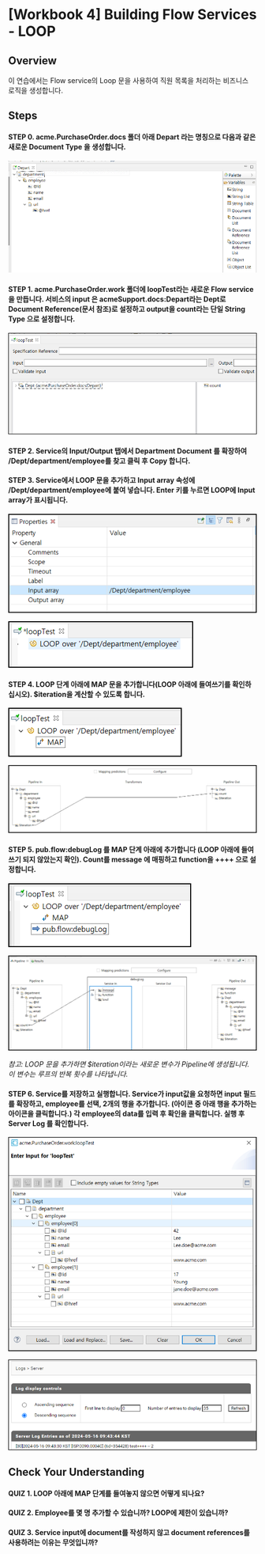 # [Workbook 4] Building Flow Services - LOOP

## Overview

이 연습에서는 Flow service의 Loop 문을 사용하여 직원 목록을 처리하는 비즈니스 로직을 생성합니다.


## Steps

#### STEP 0. acme.PurchaseOrder.docs 폴더 아래 Depart 라는 명칭으로 다음과 같은 새로운 Document Type 을 생성합니다.

![Untitled](%5BWorkbook%204%5D%20Building%20Flow%20Services%20-%20LOOP%20adc3c2842c234df2ba93e2fcfb87669d/Untitled0.png)


#### STEP 1. acme.PurchaseOrder.work 폴더에 loopTest라는 새로운 Flow service 을 만듭니다. 서비스의 input 은 acmeSupport.docs:Depart라는 Dept로 Document Reference(문서 참조)로 설정하고 output을 count라는 단일 String Type 으로 설정합니다.
    
    
![Untitled](%5BWorkbook%204%5D%20Building%20Flow%20Services%20-%20LOOP%20adc3c2842c234df2ba93e2fcfb87669d/Untitled.png)
    

#### STEP 2. Service의 Input/Output 탭에서 Department Document 를 확장하여 /Dept/department/employee를 찾고 클릭 후 Copy 합니다.
#### STEP 3. Service에서 LOOP 문을 추가하고 Input array 속성에 /Dept/department/employee에 붙여 넣습니다. Enter 키를 누르면 LOOP에 Input array가 표시됩니다. 
    
![Untitled](%5BWorkbook%204%5D%20Building%20Flow%20Services%20-%20LOOP%20adc3c2842c234df2ba93e2fcfb87669d/Untitled%201.png)
    
![Untitled](%5BWorkbook%204%5D%20Building%20Flow%20Services%20-%20LOOP%20adc3c2842c234df2ba93e2fcfb87669d/Untitled%202.png)
    

#### STEP 4. LOOP 단계 아래에 MAP 문을 추가합니다(LOOP 아래에 들여쓰기를 확인하십시오). $iteration을 계산할 수 있도록 합니다.
    
    
![Untitled](%5BWorkbook%204%5D%20Building%20Flow%20Services%20-%20LOOP%20adc3c2842c234df2ba93e2fcfb87669d/Untitled%203.png)
    
![Untitled](%5BWorkbook%204%5D%20Building%20Flow%20Services%20-%20LOOP%20adc3c2842c234df2ba93e2fcfb87669d/Untitled%204.png)
    

#### STEP 5. pub.flow:debugLog 를 MAP 단계 아래에 추가합니다 (LOOP 아래에 들여쓰기 되지 않았는지 확인). Count를 message 에 매핑하고 function을 ++++ 으로 설정합니다. 
    
![Untitled](%5BWorkbook%204%5D%20Building%20Flow%20Services%20-%20LOOP%20adc3c2842c234df2ba93e2fcfb87669d/Untitled%205.png)
    
![Untitled](%5BWorkbook%204%5D%20Building%20Flow%20Services%20-%20LOOP%20adc3c2842c234df2ba93e2fcfb87669d/Untitled%206.png)
    
*참고: LOOP 문을 추가하면 $iteration이라는 새로운 변수가 Pipeline에 생성됩니다. 이 변수는 루프의 반복 횟수를 나타냅니다.* 
    
#### STEP 6. Service를 저장하고 실행합니다. Service가 input값을 요청하면 input 필드를 확장하고, employee를 선택, 2개의 행을 추가합니다. (아이콘 중 아래 행을 추가하는 아이콘을 클릭합니다.) 각 employee의 data를 입력 후 확인을 클릭합니다. 실행 후 Server Log 를 확인합니다. 
    
![Untitled](%5BWorkbook%204%5D%20Building%20Flow%20Services%20-%20LOOP%20adc3c2842c234df2ba93e2fcfb87669d/Untitled%207.png)
    
![Untitled](%5BWorkbook%204%5D%20Building%20Flow%20Services%20-%20LOOP%20adc3c2842c234df2ba93e2fcfb87669d/Untitled%208.png)
    

    
## Check Your Understanding
    
#### QUIZ 1. LOOP 아래에 MAP 단계를 들여놓지 않으면 어떻게 되나요?
#### QUIZ 2. Employee를 몇 명 추가할 수 있습니까? LOOP에 제한이 있습니까?
#### QUIZ 3. Service input에 document를 작성하지 않고 document references를 사용하려는 이유는 무엇입니까?
